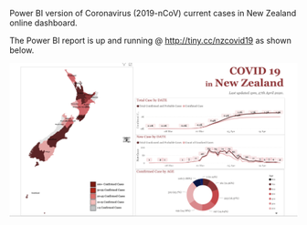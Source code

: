 Power BI version of Coronavirus (2019-nCoV) current cases in New Zealand online dashboard.

The Power BI report is up and running @ http://tiny.cc/nzcovid19 as shown below.

![Image of Power BI COVID19 New Zealand Cases](https://github.com/OliviaWan56/covid19_NZ/blob/master/covid19.png?raw=true)
